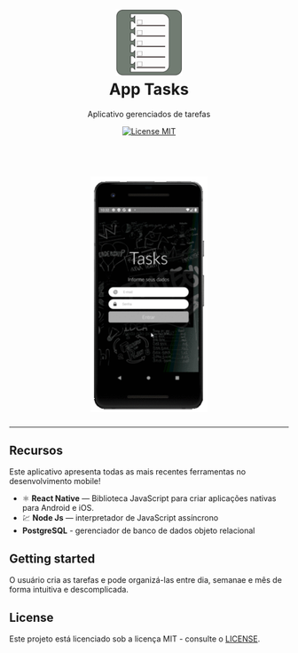 <h1 align="center">
<br>
  <img src="https://github.com/diego-cardoso/tasks-frontend/blob/master/assets/logo-oficial.png" alt="logo" width="120">
<br>
App Tasks
</h1>

<p align="center">Aplicativo gerenciados de tarefas</p>

<p align="center">
  <a href="https://opensource.org/licenses/MIT">
    <img src="https://img.shields.io/badge/License-MIT-blue.svg" alt="License MIT">
  </a>
</p>

[//]: # (Add your gifs/images here:)
<h1 align="center">
<br>
  <img src="https://github.com/diego-cardoso/tasks-frontend/blob/master/App_Tasks.gif" alt="demo" height="425">
<br>
 </h1>
<hr />

## Recursos
[//]: # (Add the features of your project here:)
Este aplicativo apresenta todas as mais recentes ferramentas no desenvolvimento mobile!

- ⚛️ **React Native** — Biblioteca JavaScript para criar aplicações nativas para Android e iOS.
- 💹 **Node Js** —  interpretador de JavaScript assíncrono
- **PostgreSQL** - gerenciador de banco de dados objeto relacional

## Getting started

O usuário cria as tarefas e pode organizá-las entre dia, semanae e mês de forma intuitiva e descomplicada.


## License

Este projeto está licenciado sob a licença MIT - consulte o [LICENSE](https://opensource.org/licenses/MIT).

